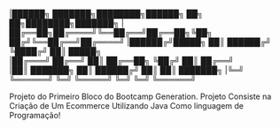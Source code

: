 |██████╗ ███████╗████████╗██████╗ ██╗   ██╗████████╗███████╗
|██╔══██╗██╔════╝╚══██╔══╝██╔══██╗╚██╗ ██╔╝╚══██╔══╝██╔════╝
|██████╔╝█████╗     ██║   ██████╔╝ ╚████╔╝    ██║   █████╗  
|██╔═══╝ ██╔══╝     ██║   ██╔══██╗  ╚██╔╝     ██║   ██╔══╝  
|██║     ███████╗   ██║   ██████╔╝   ██║      ██║   ███████╗
|╚═╝     ╚══════╝   ╚═╝   ╚═════╝    ╚═╝      ╚═╝   ╚══════╝

Projeto do Primeiro Bloco do Bootcamp Generation.
Projeto Consiste na Criação de Um Ecommerce Utilizando Java Como linguagem de Programação! 
